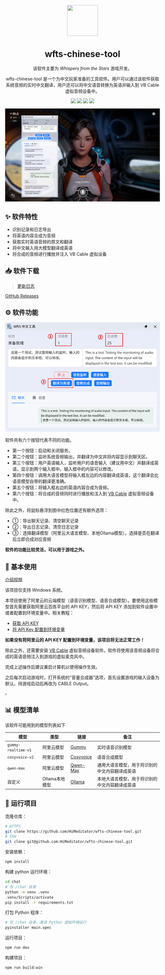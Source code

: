 <div align="center" >
    <img src="./build/icon.png" width="100px" height="100px"/>
    <h1 align="center">wfts-chinese-tool</h1>
    <p>该软件主要为 <i>Whispers from the Stars</i> 游戏开发。</p>
    <p>wfts-chinese-tool 是一个为中文玩家准备的工具软件。用户可以通过该软件获取系统音频的实时中文翻译，用户还可以将中文语音转换为英语并输入到 VB Cable 虚拟音频设备中。</p>
    <p>
      <a href="https://github.com/HiMeditator/wfts-chinese-tool/releases"><img src="https://img.shields.io/badge/release-0.3.0-blue"></a>
      <a href="https://github.com/HiMeditator/wfts-chinese-tool/issues"><img src="https://img.shields.io/github/issues/HiMeditator/wfts-chinese-tool?color=orange"></a>
      <img src="https://img.shields.io/github/languages/top/HiMeditator/wfts-chinese-tool?color=royalblue">
      <img src="https://img.shields.io/github/repo-size/HiMeditator/wfts-chinese-tool?color=green">
    </p>
</div>

![](./assets/main.png)

## ✨ 软件特性

- 识别记录和日志导出
- 将英语内容合成为音频
- 获取实时英语音频的原文和翻译
- 将中文输入用大模型翻译成英语
- 将合成的音频进行播放并注入 VB Cable 虚拟设备

## 📥 软件下载

> [更新日志](./docs/CHANGELOG.md)

[GitHub Releases](https://github.com/HiMeditator/wfts-chinese-tool/releases)

## ⚙️ 软件功能

![](./assets/window.png)

软件共有六个按钮代表不同的功能。

- 第一个按钮：启动和关闭服务。
- 第二个按钮：监听系统音频输出，并翻译为中文并将内容显示到聊天区。
- 第三个按钮：用户英语输入，监听用户的语音输入（建议用中文）并翻译成英语，显示到两个输入框中。输入框中的内容可以修改。
- 第四个按钮：调用大语言模型将输入框左边的内容翻译成英语，这个翻译会比语音模型自带的翻译更准确。
- 第五个按钮：将输入框右边的英语内容合成为音频。
- 第六个按钮：将合成的音频同时进行播放和注入到 [VB Cable](https://vb-audio.com/Cable/) 虚拟音频设备中。

除此之外，将鼠标悬浮到图中红色位置还有额外选项：

- ①：导出聊天记录、清空聊天记录
- ②：导出日志记录、清空日志记录
- ③：选择翻译模型（阿里云大语言模型、本地Ollama模型），选择是否在翻译后立即合成对应音频

**软件的功能比较灵活，可以用于游戏之外。**

## 📖 基本使用

[介绍视频](https://www.bilibili.com/video/BV1kVbJzjEv7)

该项目仅支持 Windows 系统。

本项目使用了阿里云的云端模型（语音识别模型、语音合成模型）。要使用这些模型首先需要获取阿里云百炼平台的 API KEY，然后将 API KEY 添加到软件设置中或者配置到环境变量中。相关教程：

- [获取 API KEY](https://help.aliyun.com/zh/model-studio/get-api-key)
- [将 API Key 配置到环境变量](https://help.aliyun.com/zh/model-studio/configure-api-key-through-environment-variables)

**如果没有将阿里云的 API KEY 配置到环境变量，该项目将无法正常工作！**

除此之外，还需要安装 [VB Cable](https://vb-audio.com/Cable/) 虚拟音频设备软件。软件将使用该音频设备将合成的英语音频注入到游戏的虚拟麦克风中。

完成上述操作后建议重启计算机以使得操作生效。

之后每次启动游戏时，打开系统的“音量合成器”选项，首先设置游戏的输入设备为默认，待游戏启动后再改为 CABLE Output。

<img src="./assets/mixer.png" style="zoom:40%;" />

## 📊 模型清单

该软件可能用到的模型列表如下

| 模型                | 类型           | 链接                                                         | 备注                                           |
| ------------------- | -------------- | ------------------------------------------------------------ | ---------------------------------------------- |
| `gummy-realtime-v1` | 阿里云模型     | [Gummy](https://bailian.console.aliyun.com/?tab=model#/model-market/detail/gummy-realtime-v1) | 实时语音识别模型                               |
| `cosyvoice-v2`      | 阿里云模型     | [Cosyvoice](https://bailian.console.aliyun.com/?tab=model#/model-market/detail/cosyvoice-v2) | 语音合成模型                                   |
| `qwen-max`          | 阿里云模型     | [Qwen-Max](https://bailian.console.aliyun.com/?tab=model#/model-market/detail/qwen-max?modelGroup=qwen-max) | 通用大语言模型，用于将识别的中文内容翻译成英语 |
| 自定义              | Ollama本地模型 | [Ollama](https://ollama.com/)                                | 本地大语言模型，用于将识别的中文内容翻译成英语 |

## 🚀 运行项目

克隆仓库：

```bash
# HTTPS
git clone https://github.com/HiMeditator/wfts-chinese-tool.git
# SSH
git clone git@github.com:HiMeditator/wfts-chinese-tool.git
```

安装依赖：

```bash
npm install
```

构建 python 运行环境：

```bash
cd chat
# 在 /chat 目录
python -m venv .venv
.venv/Scripts/activate
pip install -r requirements.txt
```

打包 Python 程序：

```bash
# 在 /chat 目录，激活 Python 虚拟环境运行
pyinstaller main.spec
```

运行项目：

```bash
npm run dev
```

构建项目：

```bash
npm run build:win
```

